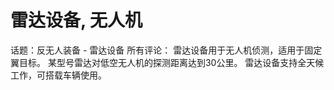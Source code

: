 # 雷达设备, 无人机

话题：反无人装备 - 雷达设备
所有评论：
雷达设备用于无人机侦测，适用于固定翼目标。
某型号雷达对低空无人机的探测距离达到30公里。
雷达设备支持全天候工作，可搭载车辆使用。

